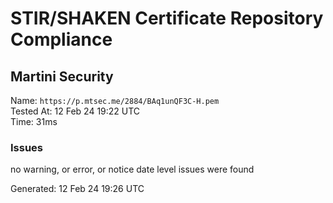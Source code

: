 # STIR/SHAKEN Certificate Repository Compliance

## Martini Security

Name: `https://p.mtsec.me/2884/BAq1unQF3C-H.pem`\
Tested At: 12 Feb 24 19:22 UTC\
Time: 31ms

### Issues

no warning, or error, or notice date level issues were found

Generated: 12 Feb 24 19:26 UTC